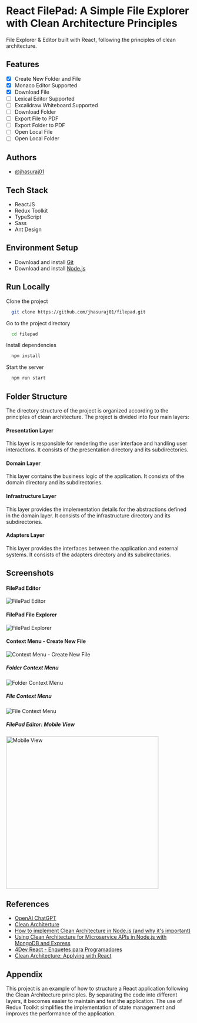 
# React FilePad: A Simple File Explorer with Clean Architecture Principles

File Explorer & Editor built with React, following the principles of clean architecture.

## Features

- [x] Create New Folder and File
- [x] Monaco Editor Supported
- [x] Download File
- [ ] Lexical Editor Supported
- [ ] Excalidraw Whiteboard Supported
- [ ] Download Folder
- [ ] Export File to PDF
- [ ] Export Folder to PDF
- [ ] Open Local File
- [ ] Open Local Folder

## Authors

- [@jhasuraj01](https://www.github.com/jhasuraj01)


## Tech Stack

- ReactJS
- Redux Toolkit
- TypeScript
- Sass
- Ant Design

## Environment Setup
- Download and install [Git](https://git-scm.com/downloads)
- Download and install [Node.js](https://nodejs.org/en/download/)
## Run Locally

Clone the project

```bash
  git clone https://github.com/jhasuraj01/filepad.git
```

Go to the project directory

```bash
  cd filepad
```

Install dependencies

```bash
  npm install
```

Start the server

```bash
  npm run start
```


## Folder Structure

The directory structure of the project is organized according to the principles of clean architecture. The project is divided into four main layers:

#### Presentation Layer
This layer is responsible for rendering the user interface and handling user interactions. It consists of the presentation directory and its subdirectories.

#### Domain Layer
This layer contains the business logic of the application. It consists of the domain directory and its subdirectories.

#### Infrastructure Layer
This layer provides the implementation details for the abstractions defined in the domain layer. It consists of the infrastructure directory and its subdirectories.

#### Adapters Layer
This layer provides the interfaces between the application and external systems. It consists of the adapters directory and its subdirectories.
## Screenshots

#### FilePad Editor
![FilePad Editor](https://github.com/jhasuraj01/filepad/assets/44930179/057aff72-56b8-4a8b-92dd-116480940797)

#### FilePad File Explorer
![FilePad Explorer](https://github.com/jhasuraj01/filepad/assets/44930179/13540121-9bf6-4a62-8abb-730853b56d6d)

#### Context Menu - Create New File
![Context Menu - Create New File](https://github.com/jhasuraj01/filepad/assets/44930179/65dfaa13-56bf-4522-82ee-70c9216b5b3d)

##### Folder Context Menu
![Folder Context Menu](https://github.com/jhasuraj01/filepad/assets/44930179/dcabb439-1695-4a72-905a-74deb5f9db06)

##### File Context Menu
![File Context Menu](https://github.com/jhasuraj01/filepad/assets/44930179/7949af84-06ba-4394-8a57-53e61d4233c0)

##### FilePad Editor: Mobile View
<img src="https://github.com/jhasuraj01/filepad/assets/44930179/9c806994-18cf-4684-ac0e-c6928675e4ed" width="414" title="Mobile View" alt="Mobile View">

## References

- [OpenAI ChatGPT](https://openai.com/blog/chatgpt)
- [Clean Architerture](https://blog.cleancoder.com/uncle-bob/2012/08/13/the-clean-architecture.html)
- [How to implement Clean Architecture in Node.js (and why it's important)](https://youtu.be/VmY22KuRDbk)
- [Using Clean Architecture for Microservice APIs in Node.js with MongoDB and Express](https://youtu.be/CnailTcJV_U)
- [4Dev React - Enquetes para Programadores](https://github.com/rmanguinho/clean-react)
- [Clean Architecture: Applying with React](https://dev.to/rubemfsv/clean-architecture-applying-with-react-40h6)
## Appendix

This project is an example of how to structure a React application following the Clean Architecture principles. By separating the code into different layers, it becomes easier to maintain and test the application. The use of Redux Toolkit simplifies the implementation of state management and improves the performance of the application.
